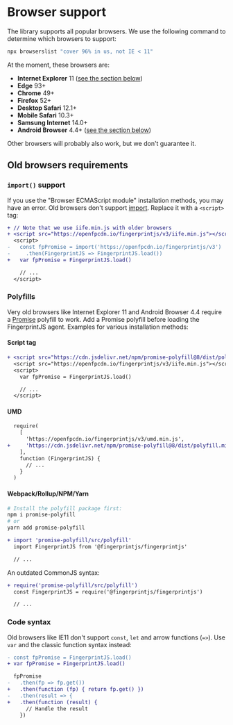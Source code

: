 # Browser support

The library supports all popular browsers.
We use the following command to determine which browsers to support:

```bash
npx browserslist "cover 96% in us, not IE < 11"
```

At the moment, these browsers are:

- **Internet Explorer** 11 ([see the section below](#old-browsers-requirements))
- **Edge** 93+
- **Chrome** 49+
- **Firefox** 52+
- **Desktop Safari** 12.1+
- **Mobile Safari** 10.3+
- **Samsung Internet** 14.0+
- **Android Browser** 4.4+ ([see the section below](#old-browsers-requirements))

Other browsers will probably also work, but we don't guarantee it.

## Old browsers requirements

### `import()` support

If you use the "Browser ECMAScript module" installation methods, you may have an error.
Old browsers don't support [import](https://developer.mozilla.org/en-US/docs/Web/JavaScript/Reference/Statements/import).
Replace it with a `<script>` tag:

```diff
+ // Note that we use iife.min.js with older browsers
+ <script src="https://openfpcdn.io/fingerprintjs/v3/iife.min.js"></script>
  <script>
-   const fpPromise = import('https://openfpcdn.io/fingerprintjs/v3')
-     .then(FingerprintJS => FingerprintJS.load())
+   var fpPromise = FingerprintJS.load()

    // ...
  </script>
```

### Polyfills

Very old browsers like Internet Explorer 11 and Android Browser 4.4
require a [Promise](https://developer.mozilla.org/en-US/docs/Web/JavaScript/Reference/Global_Objects/Promise) polyfill to work.
Add a Promise polyfill before loading the FingerprintJS agent.
Examples for various installation methods:

#### Script tag

```diff
+ <script src="https://cdn.jsdelivr.net/npm/promise-polyfill@8/dist/polyfill.min.js"></script>
  <script src="https://openfpcdn.io/fingerprintjs/v3/iife.min.js"></script>
  <script>
    var fpPromise = FingerprintJS.load()

    // ...
  </script>
```

#### UMD

```diff
  require(
    [
      'https://openfpcdn.io/fingerprintjs/v3/umd.min.js',
+     'https://cdn.jsdelivr.net/npm/promise-polyfill@8/dist/polyfill.min.js',
    ],
    function (FingerprintJS) {
      // ...
    }
  )
```

#### Webpack/Rollup/NPM/Yarn

```bash
# Install the polyfill package first:
npm i promise-polyfill
# or
yarn add promise-polyfill
```

```diff
+ import 'promise-polyfill/src/polyfill'
  import FingerprintJS from '@fingerprintjs/fingerprintjs'

  // ...
```

An outdated CommonJS syntax:

```diff
+ require('promise-polyfill/src/polyfill')
  const FingerprintJS = require('@fingerprintjs/fingerprintjs')

  // ...
```

### Code syntax

Old browsers like IE11 don't support `const`, `let` and arrow functions (`=>`).
Use `var` and the classic function syntax instead:

```diff
- const fpPromise = FingerprintJS.load()
+ var fpPromise = FingerprintJS.load()

  fpPromise
-   .then(fp => fp.get())
+   .then(function (fp) { return fp.get() })
-   .then(result => {
+   .then(function (result) {
      // Handle the result
    })
```

